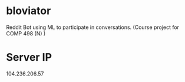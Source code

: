 # bloviator
Reddit Bot using ML to participate in conversations. (Course project for COMP 498 (N) )


# Server IP
104.236.206.57
